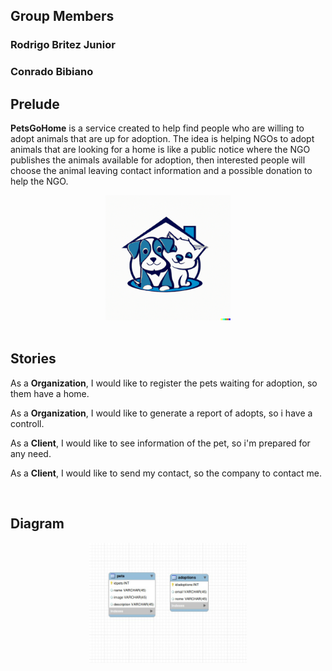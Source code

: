 ## Group Members 
### Rodrigo Britez Junior
### Conrado Bibiano

## Prelude

<b>PetsGoHome</b> is a service created to help find people who are willing to adopt animals that are up for adoption.
The idea is helping NGOs to adopt animals that are looking for a home is like a public notice where the NGO publishes the animals available for adoption, then interested people will choose the animal leaving contact information and a possible donation to help the NGO.

<center>
<img width="200px" src="docs/images/logo2.png"/>
</center>

<br />

## Stories

As a <b>Organization</b>, I would like to register the pets waiting for adoption, so them have a home.

As a <b>Organization</b>, I would like to generate a report of adopts, so i have a controll.

As a <b>Client</b>, I would like to see information of the pet, so i'm prepared for any need.

As a <b>Client</b>, I would like to send my contact, so the company to contact me.

<br />

## Diagram
<center>
<img width="50%" src="docs/images/UML.jpeg"/>
</center>
